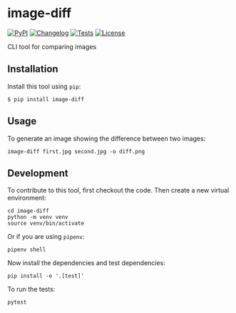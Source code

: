 # image-diff

[![PyPI](https://img.shields.io/pypi/v/image-diff.svg)](https://pypi.org/project/image-diff/)
[![Changelog](https://img.shields.io/github/v/release/simonw/image-diff?include_prereleases&label=changelog)](https://github.com/simonw/image-diff/releases)
[![Tests](https://github.com/simonw/image-diff/workflows/Test/badge.svg)](https://github.com/simonw/image-diff/actions?query=workflow%3ATest)
[![License](https://img.shields.io/badge/license-Apache%202.0-blue.svg)](https://github.com/simonw/image-diff/blob/master/LICENSE)

CLI tool for comparing images

## Installation

Install this tool using `pip`:

    $ pip install image-diff

## Usage

To generate an image showing the difference between two images:

    image-diff first.jpg second.jpg -o diff.png

## Development

To contribute to this tool, first checkout the code. Then create a new virtual environment:

    cd image-diff
    python -m venv venv
    source venv/bin/activate

Or if you are using `pipenv`:

    pipenv shell

Now install the dependencies and test dependencies:

    pip install -e '.[test]'

To run the tests:

    pytest
